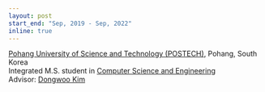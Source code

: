```yaml
---
layout: post
start_end: "Sep, 2019 - Sep, 2022"
inline: true
---
```


[Pohang University of Science and Technology (POSTECH)](https://postech.ac.kr/eng/), Pohang, South Korea \
Integrated M.S. student in [Computer Science and Engineering](https://cse.postech.ac.kr/)  \
Advisor: [Dongwoo Kim](https://dongwookim-ml.github.io/)